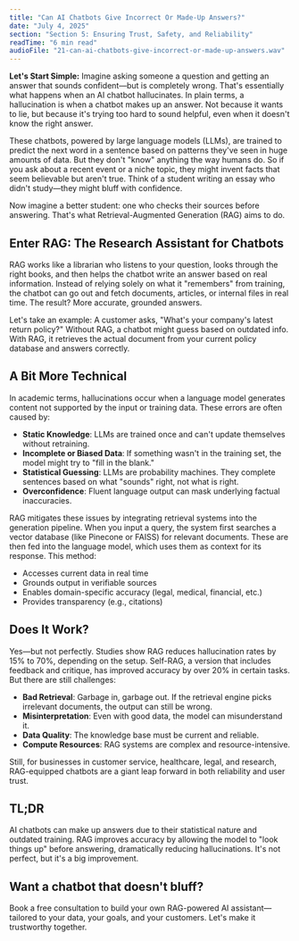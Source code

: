 ```yaml
---
title: "Can AI Chatbots Give Incorrect Or Made-Up Answers?"
date: "July 4, 2025"
section: "Section 5: Ensuring Trust, Safety, and Reliability"
readTime: "6 min read"
audioFile: "21-can-ai-chatbots-give-incorrect-or-made-up-answers.wav"
---
```


**Let's Start Simple:** Imagine asking someone a question and getting an answer that sounds confident—but is completely wrong. That's essentially what happens when an AI chatbot hallucinates. In plain terms, a hallucination is when a chatbot makes up an answer. Not because it wants to lie, but because it's trying too hard to sound helpful, even when it doesn't know the right answer.

These chatbots, powered by large language models (LLMs), are trained to predict the next word in a sentence based on patterns they've seen in huge amounts of data. But they don't "know" anything the way humans do. So if you ask about a recent event or a niche topic, they might invent facts that seem believable but aren't true. Think of a student writing an essay who didn't study—they might bluff with confidence.

Now imagine a better student: one who checks their sources before answering. That's what Retrieval-Augmented Generation (RAG) aims to do.

## Enter RAG: The Research Assistant for Chatbots

RAG works like a librarian who listens to your question, looks through the right books, and then helps the chatbot write an answer based on real information. Instead of relying solely on what it "remembers" from training, the chatbot can go out and fetch documents, articles, or internal files in real time. The result? More accurate, grounded answers.

Let's take an example: A customer asks, "What's your company's latest return policy?" Without RAG, a chatbot might guess based on outdated info. With RAG, it retrieves the actual document from your current policy database and answers correctly.

## A Bit More Technical

In academic terms, hallucinations occur when a language model generates content not supported by the input or training data. These errors are often caused by:

- **Static Knowledge**: LLMs are trained once and can't update themselves without retraining.
- **Incomplete or Biased Data**: If something wasn't in the training set, the model might try to "fill in the blank."
- **Statistical Guessing**: LLMs are probability machines. They complete sentences based on what "sounds" right, not what is right.
- **Overconfidence**: Fluent language output can mask underlying factual inaccuracies.

RAG mitigates these issues by integrating retrieval systems into the generation pipeline. When you input a query, the system first searches a vector database (like Pinecone or FAISS) for relevant documents. These are then fed into the language model, which uses them as context for its response. This method:

- Accesses current data in real time
- Grounds output in verifiable sources
- Enables domain-specific accuracy (legal, medical, financial, etc.)
- Provides transparency (e.g., citations)

## Does It Work?

Yes—but not perfectly. Studies show RAG reduces hallucination rates by 15% to 70%, depending on the setup. Self-RAG, a version that includes feedback and critique, has improved accuracy by over 20% in certain tasks. But there are still challenges:

- **Bad Retrieval**: Garbage in, garbage out. If the retrieval engine picks irrelevant documents, the output can still be wrong.
- **Misinterpretation**: Even with good data, the model can misunderstand it.
- **Data Quality**: The knowledge base must be current and reliable.
- **Compute Resources**: RAG systems are complex and resource-intensive.

Still, for businesses in customer service, healthcare, legal, and research, RAG-equipped chatbots are a giant leap forward in both reliability and user trust.

## TL;DR

AI chatbots can make up answers due to their statistical nature and outdated training. RAG improves accuracy by allowing the model to "look things up" before answering, dramatically reducing hallucinations. It's not perfect, but it's a big improvement.

## Want a chatbot that doesn't bluff?

Book a free consultation to build your own RAG-powered AI assistant—tailored to your data, your goals, and your customers. Let's make it trustworthy together.